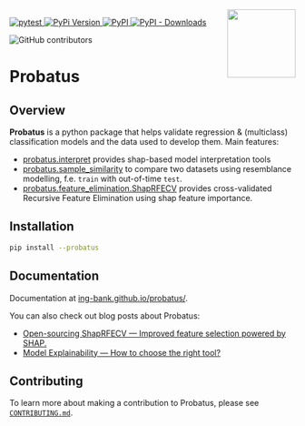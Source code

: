 <img src="https://github.com/ing-bank/probatus/raw/main/docs/img/logo_large.png" width="120" align="right">

[
![pytest](https://github.com/ing-bank/probatus/workflows/Development/badge.svg)
](https://github.com/ing-bank/probatus/actions?query=workflow%3A%22Development%22)
[
![PyPi Version](https://img.shields.io/pypi/pyversions/probatus)
](#)
[
![PyPI](https://img.shields.io/pypi/v/probatus)
](#)
[
![PyPI - Downloads](https://img.shields.io/pypi/dm/probatus)
](#)

![GitHub contributors](https://img.shields.io/github/contributors/ing-bank/probatus)


# Probatus

## Overview

**Probatus** is a python package that helps validate regression & (multiclass) classification models and the data used to develop them. Main features:

- [probatus.interpret](https://ing-bank.github.io/probatus/api/model_interpret.html) provides shap-based model interpretation tools
- [probatus.sample_similarity](https://ing-bank.github.io/probatus/api/sample_similarity.html) to compare two datasets using resemblance modelling, f.e. `train` with out-of-time `test`.
- [probatus.feature_elimination.ShapRFECV](https://ing-bank.github.io/probatus/api/feature_elimination.html) provides cross-validated Recursive Feature Elimination using shap feature importance.

## Installation

```bash
pip install --probatus
```

## Documentation

Documentation at [ing-bank.github.io/probatus/](https://ing-bank.github.io/probatus/).

You can also check out blog posts about Probatus:

-  [Open-sourcing ShapRFECV — Improved feature selection powered by SHAP.](https://medium.com/ing-blog/open-sourcing-shaprfecv-improved-feature-selection-powered-by-shap-994fe7861560)
-  [Model Explainability — How to choose the right tool?](https://medium.com/ing-blog/model-explainability-how-to-choose-the-right-tool-6c5eabd1a46a)

## Contributing

To learn more about making a contribution to Probatus, please see [`CONTRIBUTING.md`](.github/CONTRIBUTING.md).